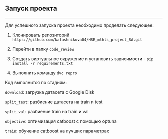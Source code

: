 ## Запуск проекта
---
Для успешного запуска проекта необходимо проделать следующее:

1. Клонировать репозиторий `https://github.com/kalashnikova04/HSE_mlhls_project_SA.git`

2. Перейти в папку `code_review`

3. Создать виртуальное окружение и установить зависимости - `pip install -r requirements.txt`

4. Выполнить команду `dvc repro`

Код выполнится по стадиям:

`download`: загрузка датасета с Google Disk

`split_test`: разбиение датасета на train и test

`split_val`: разбиение train на train и val

`objective`: оптимизация catboost с помощью optuna

`train`: обучение catboost на лучших параметрах
